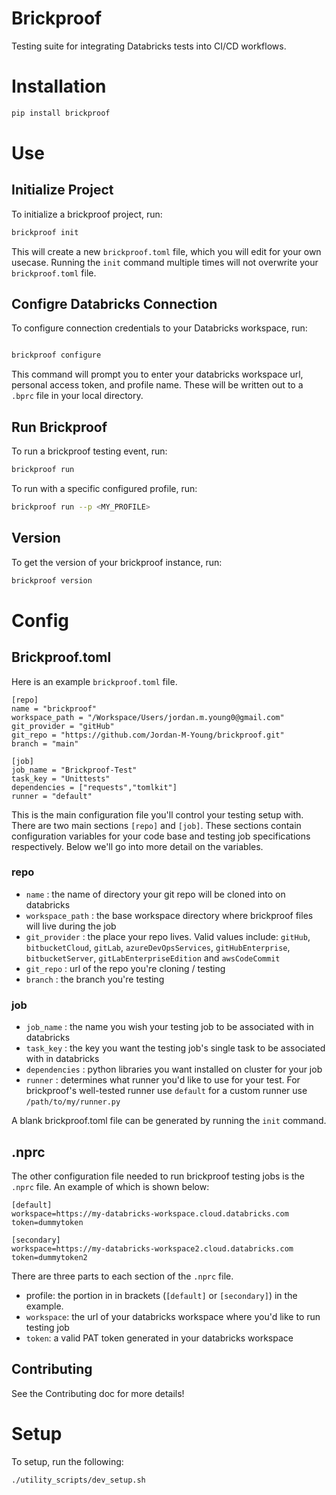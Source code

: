 # Brickproof

Testing suite for integrating Databricks tests into CI/CD workflows.


# Installation

```sh
pip install brickproof
```

# Use

## Initialize Project

To initialize a brickproof project, run:

```sh
brickproof init
```

This will create a new `brickproof.toml` file, which you will edit for your own usecase. Running the `init` command multiple times will not overwrite your `brickproof.toml` file.


## Configre Databricks Connection

To configure connection credentials to your Databricks workspace, run:

```sh

brickproof configure

```

This command will prompt you to enter your databricks workspace url, personal access token, and profile name. These
will be written out to a `.bprc` file in your local directory. 

## Run Brickproof

To run a brickproof testing event, run:

```sh
brickproof run
```

To run with a specific configured profile, run:

```sh
brickproof run --p <MY_PROFILE>
```

## Version

To get the version of your brickproof instance, run:

```sh
brickproof version

```


# Config

## Brickproof.toml

Here is an example `brickproof.toml` file. 

```
[repo]
name = "brickproof"
workspace_path = "/Workspace/Users/jordan.m.young0@gmail.com"
git_provider = "gitHub"
git_repo = "https://github.com/Jordan-M-Young/brickproof.git"
branch = "main"

[job]
job_name = "Brickproof-Test"
task_key = "Unittests"
dependencies = ["requests","tomlkit"]
runner = "default"
```
This is the main configuration file you'll control your testing setup with.
There are two main sections `[repo]` and `[job]`. These sections contain configuration variables for your code base and 
testing job specifications respectively. Below we'll go into more detail on the variables.

### repo

- `name` : the name of directory your git repo will be cloned into on databricks
- `workspace_path` : the base workspace directory where brickproof files will live during the job
- `git_provider` : the place your repo lives. Valid values include: `gitHub`, `bitbucketCloud`, `gitLab`, `azureDevOpsServices`, `gitHubEnterprise`, `bitbucketServer`, `gitLabEnterpriseEdition` and `awsCodeCommit`
- `git_repo` : url of the repo you're cloning / testing
- `branch` : the branch you're testing

### job

- `job_name` : the name you wish your testing job to be associated with in databricks
- `task_key` : the key you want the testing job's single task to be associated with in databricks
- `dependencies` : python libraries you want installed on cluster for your job
- `runner` : determines what runner you'd like to use for your test. For brickproof's well-tested runner use `default` for a custom runner use `/path/to/my/runner.py`

A blank brickproof.toml file can be generated by running the `init` command.

## .nprc

The other configuration file needed to run brickproof testing jobs is the `.nprc` file. An example of which is shown below:

```
[default]
workspace=https://my-databricks-workspace.cloud.databricks.com
token=dummytoken

[secondary]
workspace=https://my-databricks-workspace2.cloud.databricks.com
token=dummytoken2
```

There are three parts to each section of the `.nprc` file. 

- profile: the portion in in brackets (`[default]` or `[secondary]`) in the example.
- `workspace`: the url of your databricks workspace where you'd like to run testing job
- `token`: a valid PAT token generated in your databricks workspace


## Contributing

See the Contributing doc for more details!


# Setup 

To setup, run the following:

```sh
./utility_scripts/dev_setup.sh
```
